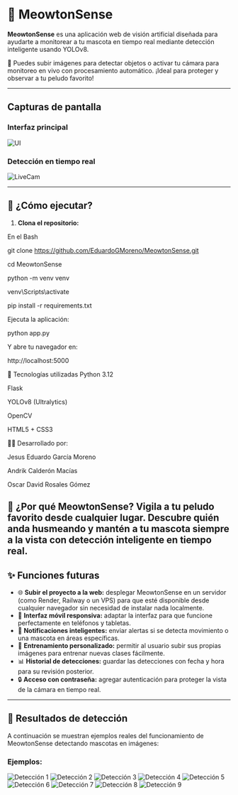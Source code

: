 # 🐾 MeowtonSense

**MeowtonSense** es una aplicación web de visión artificial diseñada para ayudarte a monitorear a tu mascota en tiempo real mediante detección inteligente usando YOLOv8.

🎥 Puedes subir imágenes para detectar objetos o activar tu cámara para monitoreo en vivo con procesamiento automático. ¡Ideal para proteger y observar a tu peludo favorito!

---

## Capturas de pantalla

### Interfaz principal
![UI](https://raw.githubusercontent.com/EduardoGMoreno/MeowtonSense/main/MeowtonSenseUI.png)

### Detección en tiempo real
![LiveCam](https://raw.githubusercontent.com/EduardoGMoreno/MeowtonSense/main/LiveCamMeowtonSense.png)

---

## 🚀 ¿Cómo ejecutar?

1. **Clona el repositorio:**

En el Bash

git clone https://github.com/EduardoGMoreno/MeowtonSense.git

cd MeowtonSense

python -m venv venv

venv\\Scripts\\activate  

pip install -r requirements.txt

Ejecuta la aplicación:

python app.py

Y abre tu navegador en:

http://localhost:5000

🔧 Tecnologías utilizadas
Python 3.12

Flask

YOLOv8 (Ultralytics)

OpenCV

HTML5 + CSS3

👨‍💻 Desarrollado por:

Jesus Eduardo García Moreno

Andrik Calderón Macías

Oscar David Rosales Gómez

🐶 ¿Por qué MeowtonSense?
Vigila a tu peludo favorito desde cualquier lugar.
Descubre quién anda husmeando y mantén a tu mascota siempre a la vista con detección inteligente en tiempo real.
---

## ✨ Funciones futuras

- 🌐 **Subir el proyecto a la web:** desplegar MeowtonSense en un servidor (como Render, Railway o un VPS) para que esté disponible desde cualquier navegador sin necesidad de instalar nada localmente.
- 📱 **Interfaz móvil responsiva:** adaptar la interfaz para que funcione perfectamente en teléfonos y tabletas.
- 💬 **Notificaciones inteligentes:** enviar alertas si se detecta movimiento o una mascota en áreas específicas.
- 🧠 **Entrenamiento personalizado:** permitir al usuario subir sus propias imágenes para entrenar nuevas clases fácilmente.
- 📊 **Historial de detecciones:** guardar las detecciones con fecha y hora para su revisión posterior.
- 🔒 **Acceso con contraseña:** agregar autenticación para proteger la vista de la cámara en tiempo real.

---

## 📸 Resultados de detección

A continuación se muestran ejemplos reales del funcionamiento de MeowtonSense detectando mascotas en imágenes:

### Ejemplos:

![Detección 1](https://raw.githubusercontent.com/EduardoGMoreno/MeowtonSense/main/MeowtonSense1.png)
![Detección 2](https://raw.githubusercontent.com/EduardoGMoreno/MeowtonSense/main/MeowtonSense2.png)
![Detección 3](https://raw.githubusercontent.com/EduardoGMoreno/MeowtonSense/main/MeowtonSense3.png)
![Detección 4](https://raw.githubusercontent.com/EduardoGMoreno/MeowtonSense/main/MeowtonSense4.png)
![Detección 5](https://raw.githubusercontent.com/EduardoGMoreno/MeowtonSense/main/MeowtonSense5.png)
![Detección 6](https://raw.githubusercontent.com/EduardoGMoreno/MeowtonSense/main/MeowtonSense6.png)
![Detección 7](https://raw.githubusercontent.com/EduardoGMoreno/MeowtonSense/main/MeowtonSense7.png)
![Detección 8](https://raw.githubusercontent.com/EduardoGMoreno/MeowtonSense/main/MeowtonSense8.png)
![Detección 9](https://raw.githubusercontent.com/EduardoGMoreno/MeowtonSense/main/MeowtonSense9.png)
